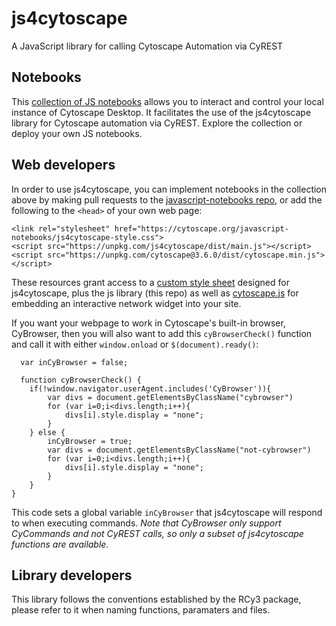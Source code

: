 # js4cytoscape
A JavaScript library for calling Cytoscape Automation via CyREST

## Notebooks
This [collection of JS notebooks](https://cytoscape.org/javascript-notebooks/) allows you to interact and control your local instance of Cytoscape Desktop. It facilitates the use of the js4cytoscape library for Cytoscape automation via CyREST. Explore the collection or deploy your own JS notebooks.

## Web developers
In order to use js4cytoscape, you can implement notebooks in the collection above by making pull requests to the [javascript-notebooks repo](https://github.com/cytoscape/javascript-notebooks), or add the following to the `<head>` of your own web page:
```
<link rel="stylesheet" href="https://cytoscape.org/javascript-notebooks/js4cytoscape-style.css">
<script src="https://unpkg.com/js4cytoscape/dist/main.js"></script>
<script src="https://unpkg.com/cytoscape@3.6.0/dist/cytoscape.min.js"></script>  
```
  
These resources grant access to a [custom style sheet](https://cytoscape.org/javascript-notebooks/js4cytoscape-style.css) designed for js4cytoscape, plus the js library (this repo) as well as [cytoscape.js](https://js.cytoscape.org/) for embedding an interactive network widget into your site.
  
If you want your webpage to work in Cytoscape's built-in browser, CyBrowser, then you will also want to add this `cyBrowserCheck()` function and call it with either `window.onload` or `$(document).ready()`:
  
```
  var inCyBrowser = false;
  
  function cyBrowserCheck() {
    if(!window.navigator.userAgent.includes('CyBrowser')){
		var divs = document.getElementsByClassName("cybrowser")
		for (var i=0;i<divs.length;i++){
			divs[i].style.display = "none";
		}
	} else {
        inCyBrowser = true;
		var divs = document.getElementsByClassName("not-cybrowser")
		for (var i=0;i<divs.length;i++){
			divs[i].style.display = "none";
		}
	}
}
```
This code sets a global variable `inCyBrowser` that js4cytoscape will respond to when executing commands. *Note that CyBrowser only support CyCommands and not CyREST calls, so only a subset of js4cytoscape functions are available.*
  
## Library developers
This library follows the conventions established by the RCy3 package, please refer to it when naming functions, paramaters and files.




